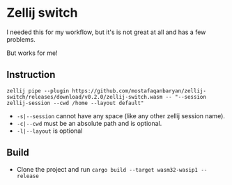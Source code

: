 # Zellij switch

I needed this for my workflow, but it's is not great at all and has a few problems.

But works for me!

## Instruction

    zellij pipe --plugin https://github.com/mostafaqanbaryan/zellij-switch/releases/download/v0.2.0/zellij-switch.wasm -- "--session zellij-session --cwd /home --layout default"

- `-s|--session` cannot have any space (like any other zellij session name).
- `-c|--cwd` must be an absolute path and is optional.
- `-l|--layout` is optional


## Build

- Clone the project and run `cargo build --target wasm32-wasip1 --release`
